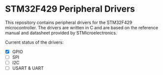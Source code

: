 # STM32F429 Peripheral Drivers
This repository contains peripheral drivers for the STM32F429 microcontroller. The drivers are written in C and are based on the reference manual and datasheet provided by STMicroelectronics. 

Current status of the drivers:
- [x] GPIO
- [ ] SPI
- [ ] I2C
- [ ] USART & UART
